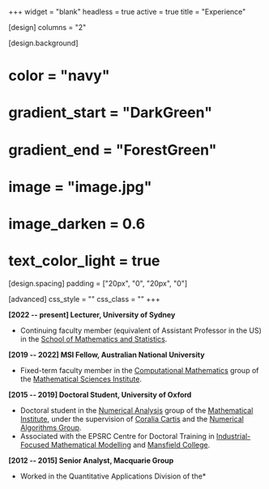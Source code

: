 +++
widget = "blank"
headless = true
active = true
title = "Experience"

[design]
  columns = "2"

[design.background]
  # color = "navy"
  # gradient_start = "DarkGreen"
  # gradient_end = "ForestGreen"
  # image = "image.jpg"
  # image_darken = 0.6
  # text_color_light = true

[design.spacing]
  padding = ["20px", "0", "20px", "0"]

[advanced]
  css_style = ""
  css_class = ""
+++

**[2022 -- present] Lecturer, University of Sydney**

* Continuing faculty member (equivalent of Assistant Professor in the US) in the [School of Mathematics and Statistics](https://www.maths.usyd.edu.au/).

**[2019 -- 2022] MSI Fellow, Australian National University**

* Fixed-term faculty member in the [Computational Mathematics](https://maths.anu.edu.au/research/groups/computational-mathematics) group of the [Mathematical Sciences Institute](https://maths.anu.edu.au).

**[2015 -- 2019] Doctoral Student, University of Oxford**

* Doctoral student in the [Numerical Analysis](https://www.maths.ox.ac.uk/groups/numerical-analysis) group of the [Mathematical Institute](https://www.maths.ox.ac.uk), under the supervision of [Coralia Cartis](https://www.maths.ox.ac.uk/people/coralia.cartis) and the [Numerical Algorithms Group](https://www.nag.com).
* Associated with the EPSRC Centre for Doctoral Training in [Industrial-Focused Mathematical Modelling](https://www.maths.ox.ac.uk/study-here/postgraduate-study/industrially-focused-mathematical-modelling-epsrc-cdt) and [Mansfield College](https://www.mansfield.ox.ac.uk).

**[2012 -- 2015] Senior Analyst, Macquarie Group**

* Worked in the Quantitative Applications Division of the*
